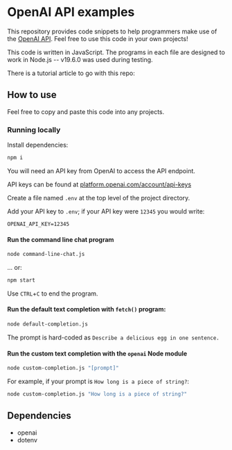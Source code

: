 # OpenAI API examples

This repository provides code snippets to help programmers make use of the [OpenAI API](https://platform.openai.com/docs/api-reference/). Feel free to use this code in your own projects!

This code is written in JavaScript. The programs in each file are designed to work in Node.js -- v19.6.0 was used during testing. 

There is a tutorial article to go with this repo: 

## How to use 

Feel free to copy and paste this code into any projects. 

### Running locally

Install dependencies:

```bash 
npm i
```

You will need an API key from OpenAI to access the API endpoint. 

API keys can be found at [platform.openai.com/account/api-keys](https://platform.openai.com/account/api-keys)

Create a file named `.env` at the top level of the project directory. 

Add your API key to `.env`; if your API key were `12345` you would write: 

```
OPENAI_API_KEY=12345
```

#### Run the command line chat program

```bash
node command-line-chat.js
```

... or:

```bash
npm start
```

Use `CTRL`+`C` to end the program. 

#### Run the default text completion with `fetch()` program:

```bash
node default-completion.js
```

The prompt is hard-coded as `Describe a delicious egg in one sentence.`

#### Run the custom text completion with the `openai` Node module

```bash
node custom-completion.js "[prompt]"
```

For example, if your prompt is `How long is a piece of string?`: 

```bash 
node custom-completion.js "How long is a piece of string?"
```

## Dependencies 

- openai
- dotenv
